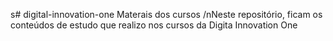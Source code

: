 s# digital-innovation-one
Materais dos cursos
/nNeste repositório, ficam os conteúdos de estudo que realizo nos cursos da Digita Innovation One
